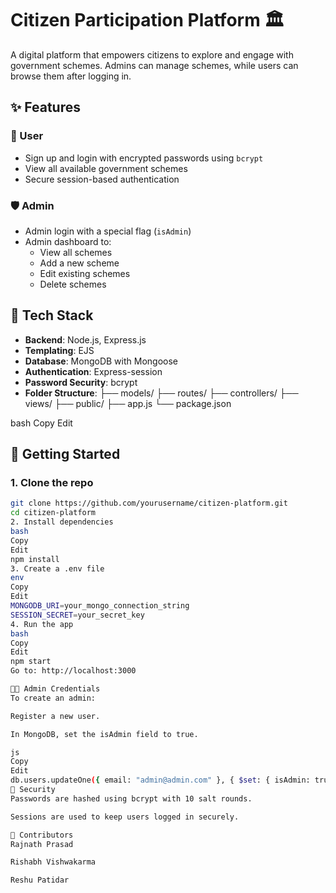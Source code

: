 # Citizen Participation Platform 🏛️

A digital platform that empowers citizens to explore and engage with government schemes. Admins can manage schemes, while users can browse them after logging in.

## ✨ Features

### 👤 User
- Sign up and login with encrypted passwords using `bcrypt`
- View all available government schemes
- Secure session-based authentication

### 🛡️ Admin
- Admin login with a special flag (`isAdmin`)
- Admin dashboard to:
  - View all schemes
  - Add a new scheme
  - Edit existing schemes
  - Delete schemes

## 📂 Tech Stack

- **Backend**: Node.js, Express.js
- **Templating**: EJS
- **Database**: MongoDB with Mongoose
- **Authentication**: Express-session
- **Password Security**: bcrypt
- **Folder Structure**:
├── models/ ├── routes/ ├── controllers/ ├── views/ ├── public/ ├── app.js └── package.json

bash
Copy
Edit

## 🚀 Getting Started

### 1. Clone the repo
```bash
git clone https://github.com/yourusername/citizen-platform.git
cd citizen-platform
2. Install dependencies
bash
Copy
Edit
npm install
3. Create a .env file
env
Copy
Edit
MONGODB_URI=your_mongo_connection_string
SESSION_SECRET=your_secret_key
4. Run the app
bash
Copy
Edit
npm start
Go to: http://localhost:3000

👩‍💻 Admin Credentials
To create an admin:

Register a new user.

In MongoDB, set the isAdmin field to true.

js
Copy
Edit
db.users.updateOne({ email: "admin@admin.com" }, { $set: { isAdmin: true } })
🔐 Security
Passwords are hashed using bcrypt with 10 salt rounds.

Sessions are used to keep users logged in securely.

🙌 Contributors
Rajnath Prasad

Rishabh Vishwakarma

Reshu Patidar